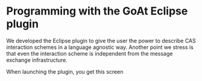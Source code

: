 # Programming with the GoAt Eclipse plugin
We developed the Eclipse plugin to give the user the power to describe CAS interaction schemes in a language agnostic way. Another point we stress is that even the interaction scheme is independent from the message exchange infrastructure.

When launching the plugin, you get this screen
